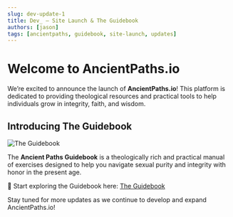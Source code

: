 ```yaml
---
slug: dev-update-1
title: Dev_ — Site Launch & The Guidebook
authors: [jason]
tags: [ancientpaths, guidebook, site-launch, updates]
---
```


# Welcome to AncientPaths.io  

We’re excited to announce the launch of **AncientPaths.io**! This platform is dedicated to providing theological resources and practical tools to help individuals grow in integrity, faith, and wisdom.  

## Introducing The Guidebook  

![The Guidebook](/img/warrior.png)  

The **Ancient Paths Guidebook** is a theologically rich and practical manual of exercises designed to help you navigate sexual purity and integrity with honor in the present age.  

📖 Start exploring the Guidebook here: [The Guidebook](https://www.ancientpaths.io/docs/study)  

Stay tuned for more updates as we continue to develop and expand AncientPaths.io!  
